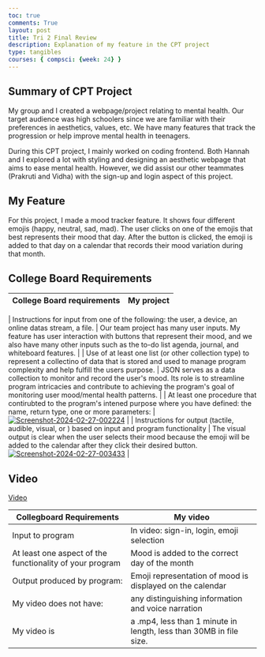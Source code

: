 ```yaml
---
toc: true
comments: True
layout: post
title: Tri 2 Final Review
description: Explanation of my feature in the CPT project
type: tangibles
courses: { compsci: {week: 24} }
---
```


## Summary of CPT Project
My group and I created a webpage/project relating to mental health. Our target audience was high schoolers since we are familiar with their preferences in aesthetics, values, etc. We have many features that track the progression or help improve mental health in teenagers.

During this CPT project, I mainly worked on coding frontend. Both Hannah and I explored a lot with styling and designing an aesthetic webpage that aims to ease mental health. However, we did assist our other teammates (Prakruti and Vidha) with the sign-up and login aspect of this project.

## My Feature
For this project, I made a mood tracker feature. It shows four different emojis (happy, neutral, sad, mad). The user clicks on one of the emojis that best represents their mood that day. After the button is clicked, the emoji is added to that day on a calendar that records their mood variation during that month.


## College Board Requirements

| College Board requirements | My project |
|------------------|------------------|

| Instructions for input from one of the following: the user, a device, an online datas stream, a file. | Our team project has many user inputs. My feature has user interaction with buttons that represent their mood, and we also have many other inputs such as the to-do list agenda, journal, and whiteboard features. |
| Use of at least one list (or other collection type) to represent a collectino of data that is stored and used to manage program complexity and help fulfill the users purpose. | JSON serves as a data collection to monitor and record the user's mood. Its role is to streamline program intricacies and contribute to achieving the program's goal of monitoring user mood/mental health patterns. |
| At least one procedure that contirubted to the program's intened purpose where you have defined: the name, return type, one or more parameters: | <a href="https://ibb.co/4YxSbrP"><img src="https://i.ibb.co/JyPpYJ5/Screenshot-2024-02-27-002224.png" alt="Screenshot-2024-02-27-002224" border="0"></a> |
| Instructions for output (tactile, audible, visual, or ) based on input and program functionality | The visual output is clear when the user selects their mood because the emoji will be added to the calendar after they click their desired button. <a href="https://ibb.co/yyW5kB2"><img src="https://i.ibb.co/HznYPpZ/Screenshot-2024-02-27-003433.png" alt="Screenshot-2024-02-27-003433" border="0"></a> |

## Video
[Video](https://drive.google.com/file/d/1eptsX4H51b4x0ehKnctOHh323-eVRVMf/view?usp=sharing)

| Collegboard Requirements | My video |
|------------------|------------------|
| Input to program | In video: sign-in, login, emoji selection |
| At least one aspect of the functionality of your program| Mood is added to the correct day of the month  |
| Output produced by program: | Emoji representation of mood is displayed on the calendar |
| My video does not have: | any distinguishing information and voice narration |
| My video is | a .mp4, less than 1 minute in length, less than 30MB in file size. |